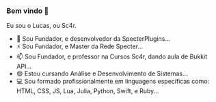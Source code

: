 ### Bem vindo 👋


Eu sou o Lucas, ou Sc4r.

- 🔭 Sou Fundador, e desenvolvedor da SpecterPlugins...
- ⚡ Sou Fundador, e Master da Rede Specter...
- 📫 Sou Fundador, e professor na Cursos Sc4r, dando aula de Bukkit API...
- 😄 Estou cursando Análise e Desenvolvimento de Sistemas...
- 💻 Sou formado profissionalmente em linguagens específicas como: HTML, CSS, JS, Lua, Julia, Python, Swift, e Ruby...
